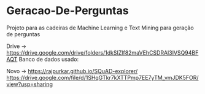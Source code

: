 # Geracao-De-Perguntas
Projeto para as cadeiras de Machine Learning e Text Mining para geração de perguntas

Drive -> https://drive.google.com/drive/folders/1dkSIZlf82maVEhCSDRAl3IVSQ94BFAQT 
Banco de dados usado:

Novo -> https://rajpurkar.github.io/SQuAD-explorer/ 
https://drive.google.com/file/d/1SHqGTkr7kXTTPmp7EE7yTM_vmJDK5FOR/view?usp=sharing 
